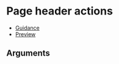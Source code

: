 # Page header actions

- [Guidance](https://mojdt-design-system.herokuapp.com/components/page-header-actions)
- [Preview](https://mojdt-frontend.herokuapp.com/components/page-header-actions)

## Arguments